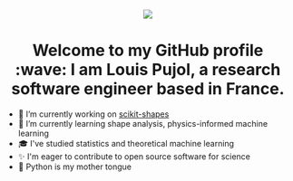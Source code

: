 <h1 align="center">
  <a href="https://git.io/typing-svg">
    <img src="https://readme-typing-svg.herokuapp.com/?lines=Hello,+world!&center=true&size=25">
  </a>
</h1>

<h1 align="center">Welcome to my GitHub profile :wave: I am Louis Pujol, a research software engineer based in France.</h1>

- 🔭 I’m currently working on [scikit-shapes](https://github.com/scikit-shapes/scikit-shapes)
- 🌱 I’m currently learning shape analysis, physics-informed machine learning
- 🎓 I've studied statistics and theoretical machine learning
- ✨ I'm eager to contribute to open source software for science
- 🐍 Python is my mother tongue

<!--
<p align= "center">
  <img height= "145" src="http://github-profile-summary-cards.vercel.app/api/cards/stats?username=Louis-Pujol&theme=react" />
  <img height= "145" src="http://github-profile-summary-cards.vercel.app/api/cards/most-commit-language?username=Louis-Pujol&theme=react&hide=jupyter%20notebook" />
  <img height= "145" src="http://github-profile-summary-cards.vercel.app/api/cards/productive-time?username=Louis-Pujol&theme=react&utcOffset=1" />
</p>
-->

<!--
**Louis-Pujol/Louis-Pujol** is a ✨ _special_ ✨ repository because its `README.md` (this file) appears on your GitHub profile.

Here are some ideas to get you started:

- 🔭 I’m currently working on ...
- 🌱 I’m currently learning ...
- 👯 I’m looking to collaborate on ...
- 🤔 I’m looking for help with ...
- 💬 Ask me about ...
- 📫 How to reach me: ...
- 😄 Pronouns: ...
- ⚡ Fun fact: ...
-->
